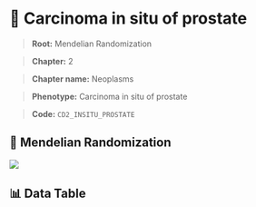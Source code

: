 # 🧪 Carcinoma in situ of prostate

> **Root:** Mendelian Randomization

> **Chapter:** 2  

> **Chapter name:** Neoplasms

> **Phenotype:** Carcinoma in situ of prostate  

> **Code:** `CD2_INSITU_PROSTATE`

## 🧬 Mendelian Randomization  

<img src="/MR/Figures/Forward/CD2_INSITU_PROSTATE.png"/>

## 📊 Data Table

<CsvTableMRF src="/MR_Data/Forward/CD2_INSITU_PROSTATE.csv"/>
